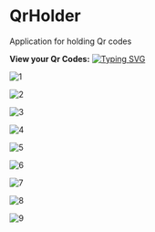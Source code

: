 # QrHolder
Application for holding Qr codes

**View your Qr Codes:**
[![Typing SVG](https://readme-typing-svg.herokuapp.com?color=%2336BCF7&lines=View+your+Qr+Codes)](https://git.io/typing-svg)

![1](https://user-images.githubusercontent.com/72276469/217655443-9d8e847e-8b3a-4a73-811e-acb922dd298e.jpg)

![2](https://user-images.githubusercontent.com/72276469/217655474-06de7474-5c6e-46ed-a81d-48a082cd45b0.jpg)

![3](https://user-images.githubusercontent.com/72276469/217655478-f45c1bc6-b2e6-4475-a549-a64bc8153a03.jpg)

![4](https://user-images.githubusercontent.com/72276469/217655480-e2517629-1815-48fd-94e9-6ae29462c0ba.jpg)

![5](https://user-images.githubusercontent.com/72276469/217655482-57e700d7-7293-40dc-a6ac-6abc535da503.jpg)

![6](https://user-images.githubusercontent.com/72276469/217655484-fc498198-e7a0-4904-9f31-26cdea83a378.jpg)

![7](https://user-images.githubusercontent.com/72276469/217655681-4103b561-7474-4a73-b5d3-aee90a5ae47f.jpg)

![8](https://user-images.githubusercontent.com/72276469/217655685-803cbbb4-1517-492e-9b35-e800afa34da0.jpg)

![9](https://user-images.githubusercontent.com/72276469/217655690-bef8242a-f865-4f18-b63e-d084b401f194.jpg)
